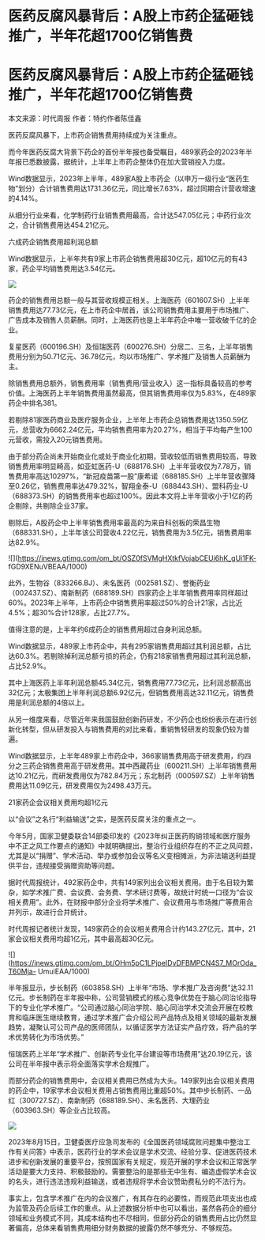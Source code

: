 # 医药反腐风暴背后：A股上市药企猛砸钱推广，半年花超1700亿销售费

# 医药反腐风暴背后：A股上市药企猛砸钱推广，半年花超1700亿销售费

本文来源：时代周报 作者：特约作者陈佳鑫

医药反腐风暴下，上市药企销售费用持续成为关注重点。

而今年医药反腐大背景下药企的首份半年报也备受瞩目，489家药企的2023年半年报已悉数披露，据统计，上半年上市药企整体仍在加大营销投入力度。

Wind数据显示，2023年上半年，489家A股上市药企（以申万一级行业“医药生物”划分）合计销售费用达1731.36亿元，同比增长7.63%，超过同期合计营收增速的4.14%。

从细分行业来看，化学制药行业销售费用最高，合计达547.05亿元；中药行业次之，合计销售费用达454.21亿元。

六成药企销售费用超利润总额

Wind数据显示，上半年共有9家上市药企销售费用超30亿元，超10亿元的有43家，药企平均销售费用达3.54亿元。

![](https://inews.gtimg.com/om_bt/OaXaejJLEmBluEjOe0aH0FRI7SOvbyzOYNUv8HQ7GTAaMAA/1000)

药企的销售费用总额一般与其营收规模正相关。上海医药（601607.SH）上半年销售费用达77.73亿元，在上市药企中居首，该公司销售费用主要用于市场推广、广告成本及销售人员薪酬。同时，上海医药也是上半年药企中唯一营收破千亿的企业。

复星医药（600196.SH）及恒瑞医药（600276.SH）分居二、三名，上半年销售费用分别为50.71亿元、36.78亿元，均以市场推广、学术推广及销售人员薪酬为主。

除销售费用总额外，销售费用率（销售费用/营业收入）这一指标具备较高的参考价值。上海医药上半年销售费用虽然最高，但其销售费用率仅为5.83%，在489家药企中排名381。

若剔除81家医药商业及医疗服务企业，上半年上市药企总销售费用达1350.59亿元，总营收为6662.24亿元，平均销售费用率为20.27%，相当于平均每产生100元营收，需投入20元销售费用。

由于部分药企尚未开始商业化或处于商业化初期，营收较低而销售费用较高，导致销售费用率明显畸高，如亚虹医药-U（688176.SH）上半年营收仅为7.78万，销售费用率高达10297%，“新冠疫苗第一股”康希诺（688185.SH）上半年营收骤降至0.26亿，销售费用率达479.32%，智翔金泰-U（688443.SH）、盟科药业-U（688373.SH）的销售费用率也超过100%。因此本文将上半年营收小于1亿的药企剔除，共剔除企业37家。

剔除后，A股药企中上半年销售费用率最高的为来自科创板的荣昌生物（688331.SH），上半年该公司营收4.22亿元，销售费用为3.5亿元，销售费用率达82.9%。

![](https://inews.gtimg.com/om_bt/OSZ0fSVMgHXtkfVojabCEUi6hK_gUi1FK-
fGD9XENuVBEAA/1000)

此外，生物谷（833266.BJ）、未名医药（002581.SZ）、誉衡药业（002437.SZ）、南新制药（688189.SH）四家药企上半年销售费用率同样超过60%。2023年上半年，上市药企中销售费用率超过50%的合计21家，占比近4.5%；超30%合计128家，占比27.7%。

值得注意的是，上半年约6成药企的销售费用超过自身利润总额。

Wind数据显示，489家上市药企中，共有295家销售费用超过其利润总额，占比达60.3%。若剔除掉利润总额亏损的药企，仍有218家销售费用超过其利润总额，占比52.9%。

其中上海医药上半年利润总额45.34亿元，销售费用77.73亿元，比利润总额高出32亿元；太极集团上半年利润总额6.92亿元，但销售费用高达32.11亿元，销售费用是利润总额的4倍以上。

从另一维度来看，尽管近年来我国鼓励创新药研发，不少药企也纷纷表示在进行创新化转型，但从研发投入与销售费用的对比来看，重销售轻研发的现象仍较为普遍。

Wind数据显示，上半年489家上市药企中，366家销售费用高于研发费用，约四分之三药企销售费用高于研发费用。其中西藏药业（600211.SH）上半年销售费用达10.21亿元，而研发费用仅为782.84万元；东北制药（000597.SZ）上半年销售费用达11.09亿元，研发费用仅为2498.43万元。

21家药企会议相关费用均超1亿元

以“会议”之名行“利益输送”之实，是医药反腐关注的重点之一。

今年5月，国家卫健委联合14部委印发的《2023年纠正医药购销领域和医疗服务中不正之风工作要点的通知》中就明确提出，整治行业组织存在的不正之风问题，尤其是以“捐赠”、学术活动、举办或参加会议等名义变相摊派，为非法输送利益提供平台，违规接受捐赠资助等问题。

据时代周报统计，492家药企中，共有149家列出会议相关费用。由于名目较为繁杂，如学术推广费、会议费、会务费、学术研讨费等，故统计时统一口径为“会议相关费用”。此外，在财报中部分企业将学术推广、会议费用与市场推广等费用合并列示，故进行合并统计。

时代周报记者统计发现，149家药企的会议相关费用合计约143.27亿元，其中，21家会议相关费用均超1亿元，其中最高超30亿元。

![](https://inews.gtimg.com/om_bt/OHm5pC1LPjpeIDyDFBMPCN4S7_MOrOda_T60Mja-
UmuiEAA/1000)

半年报显示，步长制药（603858.SH）上半年“市场、学术推广及咨询费”达32.11亿元。步长制药在半年报中称，公司营销模式的核心竞争优势在于脑心同治论指导下的专业化学术推广。“公司通过脑心同治学院、脑心同治学术交流会开展在校教育和临床医生继续教育，通过学术推广会介绍公司产品特点及相关领域的最新发展趋势，凝聚认可公司产品的医师团队，以循证医学方法证实产品疗效，将产品的学术优势转化为市场优势。”

恒瑞医药上半年“学术推广、创新药专业化平台建设等市场费用”达20.19亿元，该公司在半年报中表示将全面落实学术合规推广。

而部分药企的销售费用中，会议相关费用已然成为大头。149家列出会议相关费用的药企中，19家学术会议相关费用占销售费用比重超50%。其中步长制药、一品红（300727.SZ）、南新制药（688189.SH）、未名医药、大理药业（603963.SH）等企业占比较高。

![](https://inews.gtimg.com/om_bt/OXHv4RDgEGQEIVrBBb62foIBbtahKZ5CkQRmKZFpLUtuIAA/1000)

2023年8月15日，卫健委医疗应急司发布的《全国医药领域腐败问题集中整治工作有关问答》中表示，医药行业的学术会议是学术交流、经验分享、促进医药技术进步和创新发展的重要平台，按照国家有关规定，规范开展的学术会议和正常医学活动是要大力支持、积极鼓励的。需要整治的是那些无中生有、编造虚假学术会议的名头，进行违法违规利益输送，或者违规将学术会议赞助费私分的不法行为。

事实上，包含学术推广在内的会议推广，有其存在的必要性，而规范此项支出也成为监管及药企后续工作的重点。从上述数据分析中也可以看出，虽然各药企的细分领域和业务模式不同，其成本结构也不尽相同，但部分药企的销售费用占比仍然显著偏高，总体来看销售费用细分财务数据的披露仍然不够充分、不够规范。

